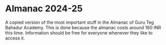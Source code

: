 # Almanac 2024-25 

A copied version of the most important stuff in the Almanac of Guru Teg Bahadur Academy. This is done because the almanac costs around 160 INR this time. Information should be free for everyone whenever they like to access it. 